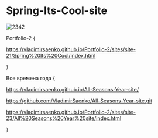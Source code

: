 # Spring-Its-Cool-site
 
![2342](https://user-images.githubusercontent.com/56477695/116461465-f418c680-a870-11eb-95c5-3159d1527f6d.jpg)

Portfolio-2 {

https://vladimirsaenko.github.io/Portfolio-2/sites/site-21/Spring%20Its%20Cool/index.html

}

Все времена года {

https://vladimirsaenko.github.io/All-Seasons-Year-site/

https://github.com/VladimirSaenko/All-Seasons-Year-site.git

https://vladimirsaenko.github.io/Portfolio-2/sites/site-23/All%20Seasons%20Year%20site/index.html

}
